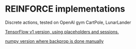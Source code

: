 # REINFORCE implementations

Discrete actions, tested on OpenAI gym CartPole, LunarLander

[TensorFlow v1 version, using placeholders and sessions.](/tensorflow/reinforce.py)

[numpy version where backprop is done manually](/numpy/reinforce.py/)

